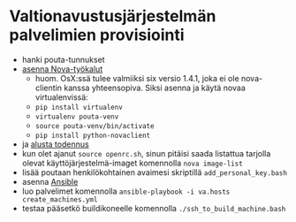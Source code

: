 Valtionavustusjärjestelmän palvelimien provisiointi
===================================================

* hanki pouta-tunnukset
* [asenna Nova-työkalut](https://research.csc.fi/pouta-install-client)
  - huom. OsX:ssä tulee valmiiksi six versio 1.4.1, joka ei ole nova-clientin kanssa yhteensopiva. Siksi asenna ja käytä novaa virtualenvissä:
  - `pip install virtualenv`
  - `virtualenv pouta-venv`
  - `source pouta-venv/bin/activate`
  - `pip install python-novaclient`
* ja [alusta todennus](https://research.csc.fi/pouta-credentials)
* kun olet ajanut `source openrc.sh`, sinun pitäisi saada listattua tarjolla olevat käyttöjärjestelmä-imaget komennolla `nova image-list`
* lisää poutaan henkilökohtainen avaimesi skriptillä `add_personal_key.bash`
* asenna [Ansible](http://ansible.com/)
* luo palvelimet komennolla `ansible-playbook -i va.hosts create_machines.yml`
* testaa pääsetkö buildikoneelle komennolla `./ssh_to_build_machine.bash`
